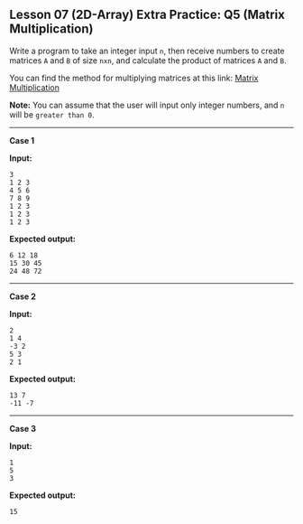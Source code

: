 ## Lesson 07 (2D-Array) Extra Practice: Q5 (Matrix Multiplication)

Write a program to take an integer input `n`, then receive numbers to create matrices `A` and `B` of size `nxn`, and calculate the product of matrices `A` and `B`.

You can find the method for multiplying matrices at this link: [Matrix Multiplication](https://matrix.reshish.com/multiplication.php)

**Note:** You can assume that the user will input only integer numbers, and `n` will be `greater than 0`.

<hr>

**Case 1**

**Input:**
```
3
1 2 3
4 5 6
7 8 9
1 2 3
1 2 3
1 2 3
```
**Expected output:** 
```
6 12 18
15 30 45
24 48 72
```

<hr>

**Case 2**

**Input:** 
```
2
1 4
-3 2
5 3
2 1
```
**Expected output:** 
```
13 7
-11 -7
```

<hr>

**Case 3**

**Input:** 
```
1
5
3
```
**Expected output:** 
```
15
```
